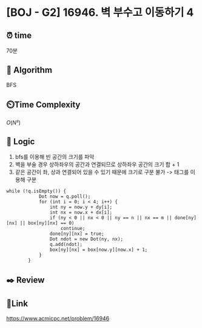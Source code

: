 # [BOJ - G2] 16946. 벽 부수고 이동하기 4
 
## ⏰  **time**
70분

## :pushpin: **Algorithm**
BFS

## ⏲️**Time Complexity**
$O(N²)$

## :round_pushpin: **Logic**
1. bfs를 이용해 빈 공간의 크기를 파악
2. 벽을 부술 경우 상하좌우의 공간과 연결되므로 상하좌우 공간의 크기 합 + 1
3. 같은 공간이 좌, 상과 연결되어 있을 수 있기 때문에 크기로 구분 불가 -> 태그를 이용해 구분
```
while (!q.isEmpty()) {
			Dot now = q.poll();
			for (int i = 0; i < 4; i++) {
				int ny = now.y + dy[i];
				int nx = now.x + dx[i];
				if (ny < 0 || nx < 0 || ny == n || nx == m || done[ny][nx] || box[ny][nx] == 0)
					continue;
				done[ny][nx] = true;
				Dot ndot = new Dot(ny, nx);
				q.add(ndot);
				box[ny][nx] = box[now.y][now.x] + 1;
			}
		}
```
## :black_nib: **Review**



## 📡**Link**

https://www.acmicpc.net/problem/16946
